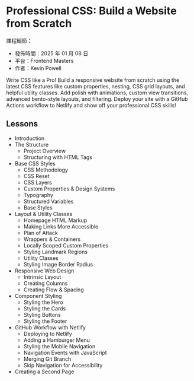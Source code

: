 # Professional CSS: Build a Website from Scratch

課程細節：

- 發佈時間：2025 年 01 月 08 日
- 平台：Frontend Masters
- 作者：Kevin Powell

Write CSS like a Pro! Build a responsive website from scratch using the latest CSS features like custom properties, nesting, CSS grid layouts, and helpful utility classes. Add polish with animations, custom view transitions, advanced bento-style layouts, and filtering. Deploy your site with a GitHub Actions workflow to Netlify and show off your professional CSS skills!

## Lessons

- Introduction
- The Structure
  - Project Overview
  - Structuring with HTML Tags
- Base CSS Styles
  - CSS Methodology
  - CSS Reset
  - CSS Layers
  - Custom Properties & Design Systems
  - Typography
  - Structured Variables
  - Base Styles
- Layout & Utility Classes
  - Homepage HTML Markup
  - Making Links More Accessible
  - Plan of Attack
  - Wrappers & Containers
  - Locally Scoped Custom Properties
  - Styling Landmark Regions
  - Utility Classes
  - Styling Image Border Radius
- Responsive Web Design
  - Intrinsic Layout
  - Creating Columns
  - Creating Flow & Spacing
- Component Styling
  - Styling the Hero
  - Styling the Cards
  - Styling Buttons
  - Styling the Footer
- GitHub Workflow with Netlify
  - Deploying to Netlify
  - Adding a Hamburger Menu
  - Styling the Mobile Navigation
  - Navigation Events with JavaScript
  - Merging Git Branch
  - Skip Navigation for Accessibility
- Creating a Second Page
